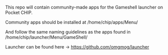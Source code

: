 This repo will contain community-made apps for the Gameshell launcher on Pocket CHIP.

Community apps should be installed at /home/chip/apps/Menu/

And follow the same naming guidelines as the apps found in /home/chip/launcher/Menu/GameShell/

Launcher can be found here -> https://github.com/omgmog/launcher
